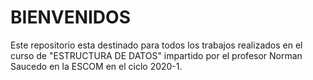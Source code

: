 # BIENVENIDOS 

Este repositorio esta destinado para 
todos los trabajos realizados en el 
curso de "ESTRUCTURA DE DATOS" impartido 
por el profesor Norman Saucedo en la ESCOM 
en el ciclo 2020-1.
